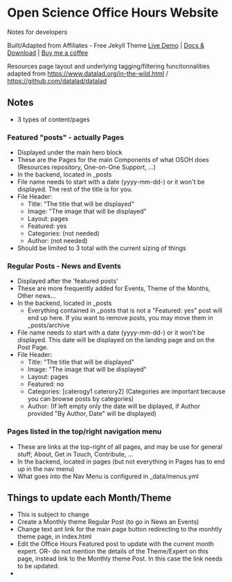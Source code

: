 # Open Science Office Hours Website
Notes for developers

Built/Adapted from Affiliates - Free Jekyll Theme
[Live Demo](https://wowthemesnet.github.io/affiliates-jekyll-theme/) | [Docs & Download](https://bootstrapstarter.com/template-affiliates-bootstrap-jekyll/) |  [Buy me a coffee](https://www.wowthemes.net/donate/)

Resources page layout and underlying tagging/filtering funcitonnalities adapted from https://www.datalad.org/in-the-wild.html / https://github.com/datalad/datalad

## Notes
* 3 types of content/pages

### Featured "posts" - actually Pages
* Displayed under the main hero block
* These are the Pages for the main Components of what OSOH does (Resources repository, One-on-One Support, ...)
* In the backend, located in _posts
* File name needs to start with a date (yyyy-mm-dd-) or it won't be displayed. The rest of the title is for you. 
* File Header:
  * Title: "The title that will be displayed"
  * Image: "The image that will be displayed"
  * Layout: pages
  * Featured: yes
  * Categories: (not needed)
  * Author: (not needed)
* Should be limited to 3 total with the current sizing of things

### Regular Posts - News and Events
* Displayed after the 'featured posts'
* These are more frequently added for Events, Theme of the Months, Other news...
* In the backend, located in _posts
  * Everything contained in _posts that is not a "Featured: yes" post will end up here. If you want to remove posts, you may move them in _posts/archive
* File name needs to start with a date (yyyy-mm-dd-) or it won't be displayed. This date will be displayed on the landing page and on the Post Page. 
* File Header:
  * Title: "The title that will be displayed"
  * Image: "The image that will be displayed"
  * Layout: pages
  * Featured: no
  * Categories: [caterogy1 caterory2] (Categories are important because you can browse posts by categories)
  * Author: (If left empty only the date will be diplayed, if Author provided "By Author, Date" will be displayed)

### Pages listed in the top/right navigation menu
* These are links at the top-right of all pages, and may be use for general stuff; About, Get in Touch, Contribute, ...
* In the backend, located in pages (but not everything in Pages has to end up in the nav menu)
* What goes into the Nav Menu is configured in _data/menus.yml

## Things to update each Month/Theme
* This is subject to change
* Create a Monthly theme Regular Post (to go in News an Events)
* Change text ant link for the main page button redirecting to the monhtly theme page, in index.html
* Edit the Office Hours Featured post to update with the current month expert. OR- do not mention the details of the Theme/Expert on this page, instead link to the Monthly theme Post. In this case the link needs to be updated.
* 
